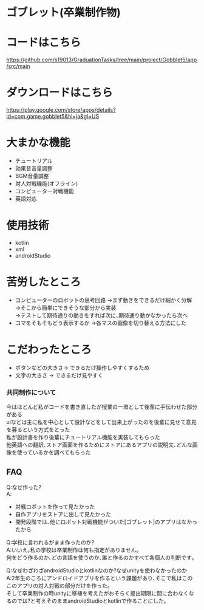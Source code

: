 ﻿# ゴブレット(卒業制作物)

# コードはこちら
https://github.com/s19013/GraduationTasks/tree/main/project/Gobblet5/app/src/main

# ダウンロードはこちら
https://play.google.com/store/apps/details?id=com.game.gobblet5&hl=ja&gl=US

# 大まかな機能
* チュートリアル
* 効果音音量調整
* BGM音量調整
* 対人対戦機能(オフライン)
* コンピューター対戦機能
* 英語対応

# 使用技術
* kotlin
* xml
* androidStudio

# 苦労したところ
* コンピューターのロボットの思考回路
  ->まず動きをできるだけ細かく分解  
  ->そこから簡単にできそうな部分から実装  
  ->テストして期待通りの動きをすれば次に､期待通り動かなかったら次へ  
* コマをそもそもどう表示するか
  ->各マスの画像を切り替える方法にした  
  

# こだわったところ
* ボタンなどの大きさ-> できるだけ操作しやすくするため
* 文字の大きさ -> できるだけ見やすく
  
### 共同制作について
今はほとんど私がコードを書き直したが授業の一環として後輩に手伝わせた部分がある  
uiなどは主に私を中心として設計などをして出来上がったのを後輩に見せて意見を募るという方式をとった  
私が設計書を作り後輩にチュートリアル機能を実装してもらった  
他英語への翻訳､ストア画面を作るためにストアにあるアプリの説明文､どんな画像を使っているかを調べてもらった  

## FAQ
Q:なぜ作った?  
A:
* 対戦ロボットを作って見たかった
* 自作アプリをストアに出して見たかった
* 開発段階では､他にロボット対戦機能がついた[ゴブレット]のアプリはなかったから

Q:学校に言われるがまま作ったのか?  
A:いいえ｡私の学校は卒業制作は何も指定がありません｡  
何をどう作るのか､どの言語を使うのか､誰と作るのかすべて各個人の判断です｡

Q:なぜわざわざandroidStudioとkotlinなのか?なぜunityを使わなかったのか  
A:2年生のころにアンドロイドアプリを作るという課題があり､そこで私はこのこのアプリの対人対戦の部分だけを作った｡  
  そして卒業制作の時unityに移植を考えたがおそらく提出期限に間に合わなくなるのでは?と考えそのままandroidStudioとkotlinで作ることにした｡
